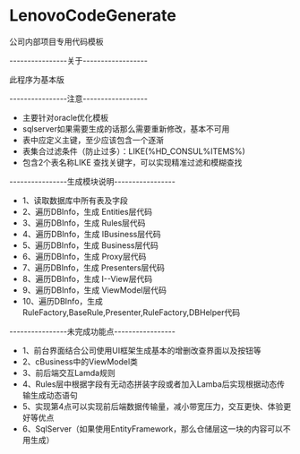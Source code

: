 # LenovoCodeGenerate
公司内部项目专用代码模板

----------------关于------------------

此程序为基本版

----------------注意------------------

* 主要针对oracle优化模板
* sqlserver如果需要生成的话那么需要重新修改，基本不可用
* 表中应定义主键，至少应该包含一个逐渐
* 表集合过滤条件（防止过多）：LIKE(%HD_CONSUL%ITEMS%)
* 包含2个表名称LIKE 查找关键字，可以实现精准过滤和模糊查找

----------------生成模块说明-----------------

* 1、读取数据库中所有表及字段
* 2、遍历DBInfo，生成 Entities层代码
* 3、遍历DBInfo，生成 Rules层代码
* 4、遍历DBInfo，生成 IBusiness层代码
* 5、遍历DBInfo，生成 Business层代码
* 6、遍历DBInfo，生成 Proxy层代码
* 7、遍历DBInfo，生成 Presenters层代码
* 8、遍历DBInfo，生成 I--View层代码
* 9、遍历DBInfo，生成 ViewModel层代码
* 10、遍历DBInfo，生成 RuleFactory,BaseRule,Presenter,RuleFactory,DBHelper代码

----------------未完成功能点-----------------

* 1、前台界面结合公司使用UI框架生成基本的增删改查界面以及按钮等
* 2、cBusiness中的ViewModel类
* 3、前后端交互Lamda规则
* 4、Rules层中根据字段有无动态拼装字段或者加入Lamba后实现根据动态传输生成动态语句
* 5、实现第4点可以实现前后端数据传输量，减小带宽压力，交互更快、体验更好等优点
* 6、SqlServer（如果使用EntityFramework，那么仓储层这一块的内容可以不用生成）
